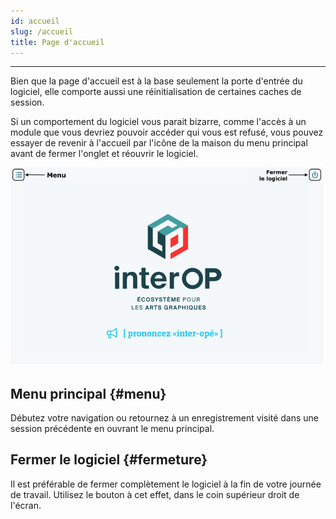 ```yaml
---
id: accueil
slug: /accueil
title: Page d'accueil
---
```


---

Bien que la page d'accueil est à la base seulement la porte d'entrée du logiciel, elle comporte aussi une réinitialisation de certaines caches de session.

Si un comportement du logiciel vous parait bizarre, comme l'accès à un module que vous devriez pouvoir accéder qui vous est refusé, vous pouvez essayer de revenir à l'accueil par l'icône de la maison du menu principal avant de fermer l'onglet et réouvrir le logiciel.

![](../static/img/Accueil_principal.png)

## Menu principal {#menu}

Débutez votre navigation ou retournez à un enregistrement visité dans une session précédente en ouvrant le menu principal.

## Fermer le logiciel {#fermeture}

Il est préférable de fermer complètement le logiciel à la fin de votre journée de travail. Utilisez le bouton à cet effet, dans le coin supérieur droit de l'écran.
